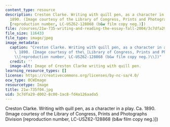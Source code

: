 ```yaml
---
content_type: resource
description: Creston Clarke. Writing with quill pen, as a character in a play. Ca.
  1890. (Image courtesy of the Library of Congress, Prints and Photographs Division
  [reproduction number, LC-USZ62-128868 (b&w film copy neg.)])
file: /courses/21w-735-writing-and-reading-the-essay-fall-2004/3c7dfa29d0028c001ac8fd4a126aada5_21w-735f04.jpg
file_size: 116433
file_type: image/jpeg
image_metadata:
  caption: "Creston Clarke. Writing with quill pen, as a character in a play. Ca.\
    \ 1890. (Image courtesy of the\_[Library of Congress, Prints and Photographs Division](http://www.loc.gov/rr/print/)\_\
    \\[reproduction number, LC-USZ62-128868 (b&w film copy neg.)\\])"
  credit: ''
  image-alt: Image of Creston Clarke writing with quill pen.
learning_resource_types: []
license: https://creativecommons.org/licenses/by-nc-sa/4.0/
ocw_type: OCWImage
resourcetype: Image
title: 21w-735f04.jpg
uid: 3c7dfa29-d002-8c00-1ac8-fd4a126aada5
---
```

Creston Clarke. Writing with quill pen, as a character in a play. Ca. 1890. (Image courtesy of the Library of Congress, Prints and Photographs Division [reproduction number, LC-USZ62-128868 (b&w film copy neg.)])